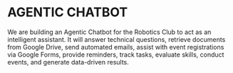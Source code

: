 # AGENTIC CHATBOT 

We are building an Agentic Chatbot for the Robotics Club to act as an intelligent assistant. It will answer technical 
questions, retrieve documents from Google Drive, send automated emails, assist with event registrations via Google 
Forms, provide reminders, track tasks, evaluate skills, conduct events, and generate data-driven results.
